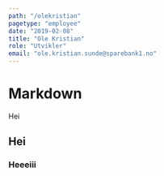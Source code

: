 ```yaml
---
path: "/olekristian"
pagetype: "employee"
date: "2019-02-08"
title: "Ole Kristian"
role: "Utvikler"
email: "ole.kristian.sunde@sparebank1.no"
---
```


# Markdown

Hei

## Hei

### Heeeiii